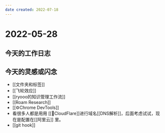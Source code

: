 ```yaml
---
date created: 2022-07-18
---
```


# 2022-05-28

## 今天的工作日志

## 今天的灵感或闪念

- [[文件夹和标签]]
- [[飞轮效应]]
- [[ryooo的知识管理工作流]]
- [[Roam Research]]
- [[⚙Chrome DevTools]]
- 看很多人都是用用 [[🔗CloudFlare]]进行域名[[DNS解析]]，后面考虑试试，现在是配置在[[阿里云]] 里。
- [[git hook]]
